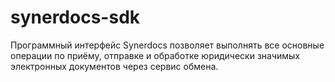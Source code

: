 # synerdocs-sdk
Программный интерфейс Synerdocs позволяет выполнять все основные операции по приёму, отправке и обработке юридически значимых электронных документов через сервис обмена.
